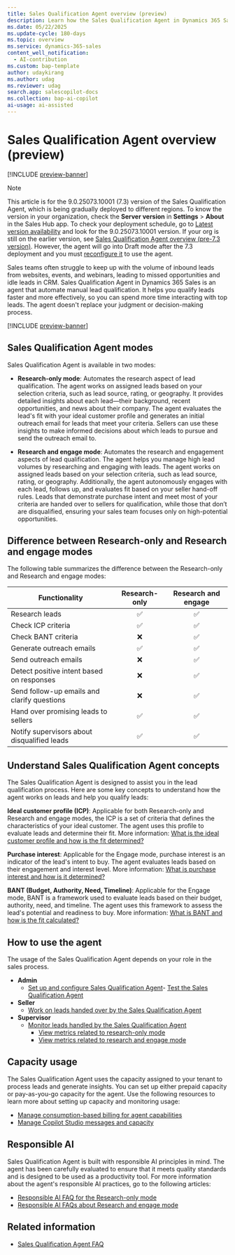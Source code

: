 ```yaml
---
title: Sales Qualification Agent overview (preview)
description: Learn how the Sales Qualification Agent in Dynamics 365 Sales can be your personal assistant in qualifying leads and improving sales outcomes.
ms.date: 05/22/2025
ms.update-cycle: 180-days
ms.topic: overview
ms.service: dynamics-365-sales
content_well_notification:
  - AI-contribution
ms.custom: bap-template
author: udaykirang
ms.author: udag
ms.reviewer: udag
search.app: salescopilot-docs
ms.collection: bap-ai-copilot
ai-usage: ai-assisted
---
```


# Sales Qualification Agent overview (preview)

[!INCLUDE [preview-banner](~/../shared-content/shared/preview-includes/preview-banner.md)]

> [!NOTE]
> This article is for the 9.0.25073.10001 (7.3) version of the Sales Qualification Agent, which is being gradually deployed to different regions. To know the version in your organization, check the **Server version** in **Settings** > **About** in the Sales Hub app. To check your deployment schedule, go to [Latest version availability](/dynamics365/released-versions/dynamics365sales#latest-version-availability) and look for the 9.0.25073.10001 version. If your org is still on the earlier version, see [Sales Qualification Agent overview (pre-7.3 version)](sales-qualification-agent-43.md). However, the agent will go into Draft mode after the 7.3 deployment and you must [reconfigure it](upgrade-sales-qualification-agent.md) to use the agent.

Sales teams often struggle to keep up with the volume of inbound leads from websites, events, and webinars, leading to missed opportunities and idle leads in CRM. Sales Qualification Agent in Dynamics 365 Sales is an agent that automate manual lead qualification. It helps you qualify leads faster and more effectively, so you can spend more time interacting with top leads. The agent doesn't replace your judgment or decision-making process.

[!INCLUDE [preview-banner](~/../shared-content/shared/preview-includes/preview-note-d365.md)]


## Sales Qualification Agent modes

Sales Qualification Agent is available in two modes:

- **Research-only mode**: Automates the research aspect of lead qualification. The agent works on assigned leads based on your selection criteria, such as lead source, rating, or geography. It provides detailed insights about each lead&mdash;their background, recent opportunities, and news about their company. The agent evaluates the lead's fit with your ideal customer profile and generates an initial outreach email for leads that meet your criteria. Sellers can use these insights to make informed decisions about which leads to pursue and send the outreach email to.

- **Research and engage mode**: Automates the research and engagement aspects of lead qualification. The agent helps you manage high lead volumes by researching and engaging with leads. The agent works on assigned leads based on your selection criteria, such as lead source, rating, or geography. Additionally, the agent autonomously engages with each lead, follows up, and evaluates fit based on your seller hand-off rules. Leads that demonstrate purchase intent and meet most of your criteria are handed over to sellers for qualification, while those that don’t are disqualified, ensuring your sales team focuses only on high-potential opportunities.

## Difference between Research-only and Research and engage modes

The following table summarizes the difference between the Research-only and Research and engage modes:

| Functionality                              | Research-only | Research and engage |
|--------------------------------------------|:--------:|:------:|
| Research leads                             |    ✅     |   ✅    |
| Check ICP criteria                         |    ✅     |   ✅    |
| Check BANT criteria                        |    ❌     |   ✅    |
| Generate outreach emails                   |    ✅     |   ✅    |
| Send outreach emails                       |    ❌     |   ✅    |
| Detect positive intent based on responses  |    ❌     |   ✅    |
| Send follow-up emails and clarify questions|    ❌     |   ✅    |
| Hand over promising leads to sellers       |    ✅     |   ✅    |
| Notify supervisors about disqualified leads |   ✅     |   ✅    |


## Understand Sales Qualification Agent concepts

The Sales Qualification Agent is designed to assist you in the lead qualification process. Here are some key concepts to understand how the agent works on leads and help you qualify leads:

**Ideal customer profile (ICP)**: Applicable for both Research-only and Research and engage modes, the ICP is a set of criteria that defines the characteristics of your ideal customer. The agent uses this profile to evaluate leads and determine their fit. More information: [What is the ideal customer profile and how is the fit determined?](sales-qualification-agent-concepts.md#what-is-the-ideal-customer-profile-and-how-is-the-fit-determined)

**Purchase interest**: Applicable for the Engage mode, purchase interest is an indicator of the lead's intent to buy. The agent evaluates leads based on their engagement and interest level. More information: [What is purchase interest and how is it determined?](sales-qualification-agent-concepts.md#what-is-purchase-interest-and-how-is-it-determined)

**BANT (Budget, Authority, Need, Timeline)**: Applicable for the Engage mode, BANT is a framework used to evaluate leads based on their budget, authority, need, and timeline. The agent uses this framework to assess the lead's potential and readiness to buy. More information: [What is BANT and how is the fit calculated?](sales-qualification-agent-concepts.md#what-is-bant-and-how-is-the-fit-calculated)

## How to use the agent

The usage of the Sales Qualification Agent depends on your role in the sales process.

- **Admin** 
    - [Set up and configure Sales Qualification Agent](configure-sales-qualification-agent.md)- [Test the Sales Qualification Agent](test-sales-qualification-agent.md) 
- **Seller** 
    - [Work on leads handed over by the Sales Qualification Agent](use-sales-qualification-agent.md) 
- **Supervisor** 
    - [Monitor leads handled by the Sales Qualification Agent](monitor-leads-by-sales-qualification-agent.md) 
        - [View metrics related to research-only mode](monitor-leads-by-sales-qualification-agent.md#view-metrics-related-to-research-only-mode)
        - [View metrics related to research and engage mode](monitor-leads-by-sales-qualification-agent.md#view-metrics-related-to-engage-mode)

## Capacity usage

The Sales Qualification Agent uses the capacity assigned to your tenant to process leads and generate insights. You can set up either prepaid capacity or pay-as-you-go capacity for the agent. Use the following resources to learn more about setting up capacity and monitoring usage:  

- [Manage consumption-based billing for agent capabilities](copilot-consumption-based-billing.md)
- [Manage Copilot Studio messages and capacity](/power-platform/admin/manage-copilot-studio-messages-capacity?tabs=new)

## Responsible AI

Sales Qualification Agent is built with responsible AI principles in mind. The agent has been carefully evaluated to ensure that it meets quality standards and is designed to be used as a productivity tool. For more information about the agent's responsible AI practices, go to the following articles:
- [Responsible AI FAQ for the Research-only mode](faqs-sales-qualification-agent.md)
- [Responsible AI FAQs about Research and engage mode](faqs-sales-qualification-agent-engage.md)
## Related information

- [Sales Qualification Agent FAQ](sales-qualification-agent-faq.md)

